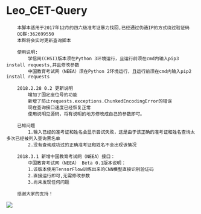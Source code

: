 # Leo_CET-Query
        本脚本适用于2017年12月的四六级准考证暴力找回,已经通过伪造IP的方式绕过验证码  
        QQ群:362699550  
        本群将会实时更新查询脚本
        
        使用说明:  
            学信网(CHSI)版本须在Python 3环境运行，且运行前须在cmd内输入pip3 install requests,并且修改参数
            中国教育考试网（NEEA）须在Python 2环境运行，且运行前须在cmd内输入pip2 install requests
        
        2018.2.28 0.2 更新说明
            增加了固定座位号的功能
            新增了防止requests.exceptions.ChunkedEncodingError的错误
            现在查询接口速度已经恢复正常
            使用说明见源码，将有说明的地方修改成自己的参数即可。
            
    	已知问题
            1.输入已经的准考证和姓名会显示尝试失败，这是由于该正确的准考证和姓名查询太多次已经被列入查询黑名单
            2.没有查询成功过的正确准考证和姓名不会出现该情况
            
        2018.3.1 新增中国教育考试网（NEEA）接口：
            中国教育考试网（NEEA） Beta 0.1版本说明：
            1.该版本使用TensorFlow训练出来的CNN模型直接识别验证码
            2.直接运行即可,无需修改参数
            3.尚未发现任何问题
        
        感谢大家的支持！
        
<div style="align: center"> <img src="http://www.iot-leo.cn/AliPay.jpg"> </div>